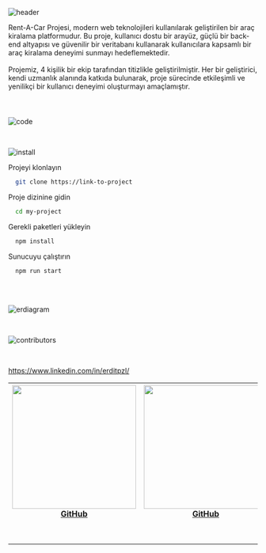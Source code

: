 ![header](https://github.com/Erdi-Topuzlu/RentACar_Tobeto_Project/assets/146648077/d290a6d7-4d2c-42a8-803c-4ad795827d31)

<p align="left">Rent-A-Car Projesi, modern web teknolojileri kullanılarak geliştirilen bir araç kiralama platformudur. Bu proje, kullanıcı dostu bir arayüz, güçlü bir back-end altyapısı ve güvenilir bir veritabanı kullanarak kullanıcılara kapsamlı bir araç kiralama deneyimi sunmayı hedeflemektedir.<br><br>Projemiz, 4 kişilik bir ekip tarafından titizlikle geliştirilmiştir. Her bir geliştirici, kendi uzmanlık alanında katkıda bulunarak, proje sürecinde etkileşimli ve yenilikçi bir kullanıcı deneyimi oluşturmayı amaçlamıştır.</p>

###
<br clear="both">


![code](https://github.com/Erdi-Topuzlu/RentACar_Tobeto_Project/assets/146648077/ed4abeb5-0623-4be4-8063-1d8c97bd2d5b)

<br clear="both">

![install](https://github.com/Erdi-Topuzlu/RentACar_Tobeto_Project/assets/146648077/f3e17eaf-7479-46fa-a593-325400ccc73e)

Projeyi klonlayın

```bash
  git clone https://link-to-project
```

Proje dizinine gidin

```bash
  cd my-project
```

Gerekli paketleri yükleyin

```bash
  npm install
```

Sunucuyu çalıştırın

```bash
  npm run start
```
<br clear="both">
<br clear="both">

![erdiagram](https://github.com/Erdi-Topuzlu/RentACar_Tobeto_Project/assets/146648077/9d81ec9a-5b6d-4187-b86f-d272591f82e5)

<br clear="both">

![contributors](https://github.com/Erdi-Topuzlu/RentACar_Tobeto_Project/assets/146648077/f8ee73fc-3d56-42ae-a42e-e8835a94ef8c)

<br clear="both">

<table align="center">
<thead>
<tr>
<th><img src="https://github.com/Erdi-Topuzlu/RentACar_Tobeto_Project/assets/146648077/0b69a6ab-3cd1-4e48-bda1-4c0f10915716" width="250" style="max-width: 100%;"><br><b><a href="https://www.github.com/Erdi-Topuzlu">GitHub</a></b></th>
<th><img src="https://github.com/Erdi-Topuzlu/RentACar_Tobeto_Project/assets/146648077/57d1b6e3-9f94-444b-93fc-fcde0a03936d" width="250" style="max-width: 100%;"><br><b><a href="https://www.github.com/nidosh">GitHub</a></b></th>
<th><img src="https://github.com/Erdi-Topuzlu/RentACar_Tobeto_Project/assets/146648077/e8449dc1-0a55-4b03-87db-874f6a0b9389" width="250" style="max-width: 100%;"><br><b><a href="https://www.github.com/Halismelih1">GitHub</a></b></th>
<th><img src="https://github.com/Erdi-Topuzlu/RentACar_Tobeto_Project/assets/146648077/d6cbe59e-3334-459c-b8c9-8fb8c06099b9" width="250" style="max-width: 100%;"><br><b><a href="https://www.github.com/halilkrkn">GitHub</a></b></th>


https://www.linkedin.com/in/erditpzl/
</tr>
</thead>
</table>

<br clear="both">
<hr clear="both">
